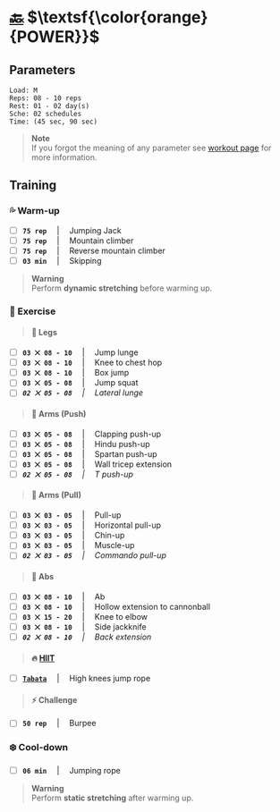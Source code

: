 # [:back:][home] $\textsf{\color{orange}{POWER}}$

## Parameters

```plaintext
Load: M
Reps: 08 - 10 reps
Rest: 01 - 02 day(s)
Sche: 02 schedules
Time: (45 sec, 90 sec)
```

> **Note**  
> If you forgot the meaning of any parameter see [workout page][home] for more information\.

## Training

### :sweat_drops: Warm-up

+ [ ] **`75 rep`** &emsp;|&emsp; Jumping Jack
+ [ ] **`75 rep`** &emsp;|&emsp; Mountain climber
+ [ ] **`75 rep`** &emsp;|&emsp; Reverse mountain climber
+ [ ] **`03 min`** &emsp;|&emsp; Skipping

> **Warning**  
> Perform **dynamic stretching** before warming up\.

### :running: Exercise

> #### :leg: Legs

+ [ ] **`03 ⨉ 08 - 10`** &emsp;|&emsp; Jump lunge
+ [ ] **`03 ⨉ 08 - 10`** &emsp;|&emsp; Knee to chest hop
+ [ ] **`03 ⨉ 08 - 10`** &emsp;|&emsp; Box jump
+ [ ] **`03 ⨉ 05 - 08`** &emsp;|&emsp; Jump squat
+ [ ] _**`02 ⨉ 05 - 08`** &emsp;|&emsp; Lateral lunge_

> #### :muscle: Arms (Push)

+ [ ] **`03 ⨉ 05 - 08`** &emsp;|&emsp; Clapping push-up
+ [ ] **`03 ⨉ 05 - 08`** &emsp;|&emsp; Hindu push-up
+ [ ] **`03 ⨉ 05 - 08`** &emsp;|&emsp; Spartan push-up
+ [ ] **`03 ⨉ 05 - 08`** &emsp;|&emsp; Wall tricep extension
+ [ ] _**`02 ⨉ 05 - 08`** &emsp;|&emsp; T push-up_

> #### :muscle: Arms (Pull)

+ [ ] **`03 ⨉ 03 - 05`** &emsp;|&emsp; Pull-up
+ [ ] **`03 ⨉ 03 - 05`** &emsp;|&emsp; Horizontal pull-up
+ [ ] **`03 ⨉ 03 - 05`** &emsp;|&emsp; Chin-up
+ [ ] **`03 ⨉ 03 - 05`** &emsp;|&emsp; Muscle-up
+ [ ] _**`02 ⨉ 03 - 05`** &emsp;|&emsp; Commando pull-up_

> #### :chocolate_bar: Abs

+ [ ] **`03 ⨉ 08 - 10`** &emsp;|&emsp; Ab
+ [ ] **`03 ⨉ 08 - 10`** &emsp;|&emsp; Hollow extension to cannonball
+ [ ] **`03 ⨉ 15 - 20`** &emsp;|&emsp; Knee to elbow
+ [ ] **`03 ⨉ 08 - 10`** &emsp;|&emsp; Side jackknife
+ [ ] _**`02 ⨉ 08 - 10`** &emsp;|&emsp; Back extension_

> #### :fire: [HIIT][definition]

+ [ ] [**`Tabata`**][definition] &emsp;|&emsp; High knees jump rope

> #### :zap: Challenge

+ [ ] **`50 rep`** &emsp;|&emsp; Burpee

### :snowflake: Cool-down

+ [ ] **`06 min`** &emsp;|&emsp; Jumping rope

> **Warning**  
> Perform **static stretching** after warming up\.

[home]: ../workout.md
[definition]: ../definitions.md
